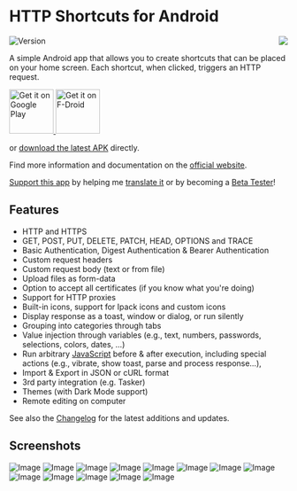 # HTTP Shortcuts for Android
<a href="https://http-shortcuts.rmy.ch/">
<img src="/Assets/logo.png" align="right" style="margin-left: 1em;"/>
</a>

![Version](https://img.shields.io/badge/version-2.2.0-green.svg)

A simple Android app that allows you to create shortcuts that can be placed on your home screen. Each shortcut, when clicked, triggers an HTTP request.

<a href="https://play.google.com/store/apps/details?id=ch.rmy.android.http_shortcuts">
<img alt="Get it on Google Play" src="/Assets/play_store.svg" height="80" />
</a>
<a href="https://f-droid.org/en/packages/ch.rmy.android.http_shortcuts/">
<img alt="Get it on F-Droid" src="/Assets/f_droid.svg" height="80" />
</a>


or [download the latest APK](https://github.com/Waboodoo/HTTP-Shortcuts/releases) directly.

Find more information and documentation on the [official website](https://http-shortcuts.rmy.ch/).

[Support this app](https://http-shortcuts.rmy.ch/support-me) by helping me [translate it](https://poeditor.com/join/project/8tHhwOTzVZ) or by becoming a [Beta Tester](https://play.google.com/apps/testing/ch.rmy.android.http_shortcuts)!

## Features
- HTTP and HTTPS
- GET, POST, PUT, DELETE, PATCH, HEAD, OPTIONS and TRACE
- Basic Authentication, Digest Authentication & Bearer Authentication
- Custom request headers
- Custom request body (text or from file)
- Upload files as form-data
- Option to accept all certificates (if you know what you're doing)
- Support for HTTP proxies
- Built-in icons, support for Ipack icons and custom icons
- Display response as a toast, window or dialog, or run silently
- Grouping into categories through tabs
- Value injection through variables (e.g., text, numbers, passwords, selections, colors, dates, …)
- Run arbitrary [JavaScript](https://http-shortcuts.rmy.ch/scripting) before & after execution, including special actions (e.g., vibrate, show toast, parse and process response…), 
- Import & Export in JSON or cURL format
- 3rd party integration (e.g. Tasker)
- Themes (with Dark Mode support)
- Remote editing on computer

See also the [Changelog](CHANGELOG.md) for the latest additions and updates.

## Screenshots

![Image](/Assets/Screenshots/01.png)
![Image](/Assets/Screenshots/02.png)
![Image](/Assets/Screenshots/03.png)
![Image](/Assets/Screenshots/04.png)
![Image](/Assets/Screenshots/05.png)
![Image](/Assets/Screenshots/06.png)
![Image](/Assets/Screenshots/07.png)
![Image](/Assets/Screenshots/08.png)
![Image](/Assets/Screenshots/09.png)
![Image](/Assets/Screenshots/10.png)
![Image](/Assets/Screenshots/11.png)
![Image](/Assets/Screenshots/12.png)
![Image](/Assets/Screenshots/13.png)
